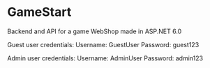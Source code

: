 # GameStart
Backend and API for a game WebShop made in ASP.NET 6.0

Guest user credentials:
Username: GuestUser
Password: guest123

Admin user credentials:
Username: AdminUser
Password: admin123
